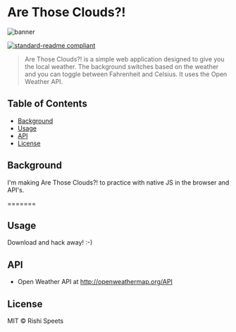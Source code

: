 # Are Those Clouds?!

![banner](https://s6.postimg.org/d7u0nquzl/arethosecloudsbanner.png)

[![standard-readme compliant](https://img.shields.io/badge/standard--readme-OK-green.svg?style=flat-square)](https://github.com/RichardLitt/standard-readme)

> Are Those Clouds?! is a simple web application designed to give you the local weather. The background switches based on the weather and you can toggle between Fahrenheit and Celsius. It uses the Open Weather API. 

## Table of Contents

- [Background](#background)
- [Usage](#usage)
- [API](#api)
- [License](#license)

## Background

I'm making Are Those Clouds?! to practice with native JS in the browser and API's.

=======
## Usage

Download and hack away! :-)

## API

* Open Weather API at http://openweathermap.org/API

## License

MIT © Rishi Speets
